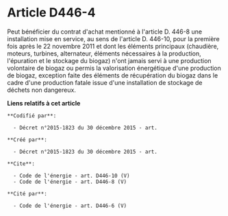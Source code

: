 # Article D446-4

Peut bénéficier du contrat d'achat mentionné à l'article D. 446-8 une installation mise en service, au sens de l'article D.
446-10, pour la première fois après le 22 novembre 2011 et dont les éléments principaux (chaudière, moteurs, turbines,
alternateur, éléments nécessaires à la production, l'épuration et le stockage du biogaz) n'ont jamais servi à une production
volontaire de biogaz ou permis la valorisation énergétique d'une production de biogaz, exception faite des éléments de
récupération du biogaz dans le cadre d'une production fatale issue d'une installation de stockage de déchets non dangereux.

**Liens relatifs à cet article**

	**Codifié par**:

	  - Décret n°2015-1823 du 30 décembre 2015 - art.

	**Créé par**:

	  - Décret n°2015-1823 du 30 décembre 2015 - art.

	**Cite**:

	  - Code de l'énergie - art. D446-10 (V)
	  - Code de l'énergie - art. D446-8 (V)

	**Cité par**:

	  - Code de l'énergie - art. D446-6 (V)
